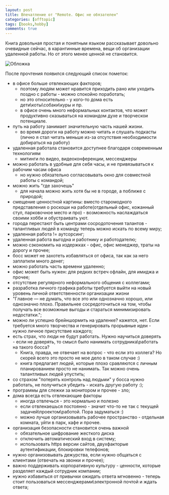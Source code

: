 ```yaml
---
layout: post
title: Впечатление от "Remote. Офис не обязателен"
categories: [offtopic]
tags: [books,hobby]
comments: true
---
```


Книга довольная простая и понятным языком рассказывает довольно очевидные сейчас, в карантинные времена, вещи об организации удаленной работы. Но от этого менее ценной не становится.

![Обложка]({{site.baseurl}}/assets/images/remote.webp)

После прочтения появился следующий список пометок:
* в офисе больше отвлекающих факторов;
  * поэтому людям может нравится приходить рано или уходить поздно с работы - можно спокойно поработать;
  * но это относительно - у кого-то  дома есть дети\коты\собаки\куры и пр.
  * в офисе очень много неформальных контактов, что может продуктивно сказываться на командом духе и творческои потенциале.
* путь на работу занимает значительную часть нашей жизни.
  * во время дороги на работу можно читать и слушать подкасты (лично я стал читать меньше из-за отсутствия необходимости добираться на работу)
* удаленная работала становится доступнее благодаря современным технологиям
  * митинги по видео, видеоконференции, мессенджеры
* можно работать в удобные для себя часы, и не привязываться к рабочим часам офиса
  * но нужно обязательно согласовывать окно для совместной работы с командой;
* можно жить "где захочешь"
  * для начала можно жить хотя бы не в городе, а поближе с природой;
* смещение ценностной картины: вместо старомодного представления о роскоши на работе(отдельный офис, кожанный стул, парковочное место и про) - возможность наслаждаться своими хобби и обустраивать уют.
* города перестают быть центрами сосродоточения талантов - талантливых людей в команду теперь можно искать по всему миру;
* удаленная работа != аутсорсинг;
* удаленная работа выгодна и работнику и работодателю;
* можно сэкономить на издержках - офис, офис менеджер, траты на дорогу и прочее;
* босс может не захотеть избавляться от офиса, так как за него заплатили много денег;
* можно работать часть времени удаленно;
* офис может быть нужен: для редких встреч офлайн, для имиджа и прочее;
* отсутствие регулярного неформального общения с коллегами;
* разработка личного графика работы требуется выйти на новый уровень личной ответственности организации жизни
* "Главное — не думать, что все это или однозначно хорошо, или однозначно плохо. Правильнее сосредоточиться на том, чтобы получать все возможные выгоды и стараться минимизировать недостатки.";
* можно ли успешно брейншормить на удаленке? кажется, нет. Если требуется много творчества и генерировать прорывные идеи - нужно личное присутствие каждого;
* есть страх, что люди не будут работать. Нужно научиться доверять - если не доверять, то смысл было нанимать сотрудника\работать на такого босса?
  * Книга, правда, не отвечает на вопрос - что если это коллега? Но скорей всего это просто не мое дело в таком случае :)
  * книга предлагает людей, которые плохо сравляются с личным планированием просто не нанимать. Так можно очень талантливых людей упустить;
* со страхом "потерять контроль над людьми" у босса нужно работать, не получиться убедить - искать другую работу :);
* программы для слежки за монитором и прочее - зло;
* дома всегда есть отвлекающие факторы
  * иногда отвлечься - это нормально и полезно
  * если отвлекаешься постоянно - значит что-то не так с текущей задачей\проектом\работой. Пора задуматься :)
  * можно лучше организовывать рабочее пространство - отдельная комната, уйти в парк, кафе и прочее.
* организация безопасности становится очень важной
  * обязательное шифрование жесткого диска
  * отключить автоматический вход в систему;
  * использовать https версии сайтов, двухфакторые аутентификации, блокировки телефонов;
* нужно организовывать дежурства, если нужно общаться с клиентами (отвечать на звонки и прочее);
* важно поддерживать корпоративную культуру - ценности, которые разделяет каждый сотрудник компании;
* нужно избавиться от привычки ожидать ответа мгновенно - теперь стоит пользоваться мессенджерами\электронной почтой и ждать ответа;